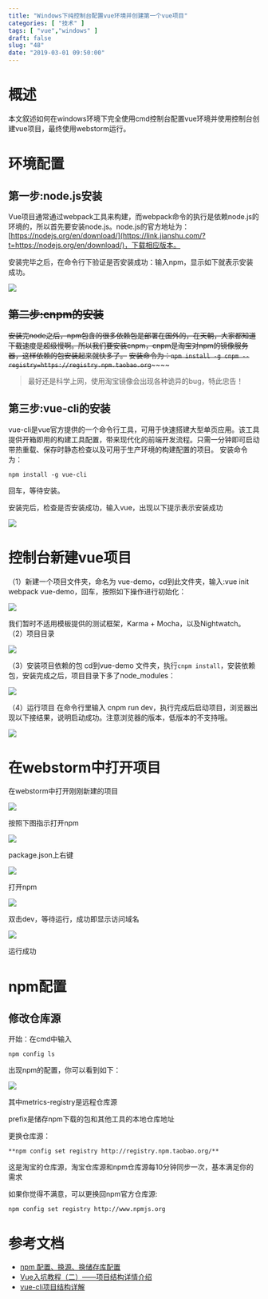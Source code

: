```yaml
---
title: "Windows下纯控制台配置vue环境并创建第一个vue项目"
categories: [ "技术" ]
tags: [ "vue","windows" ]
draft: false
slug: "48"
date: "2019-03-01 09:50:00"
---
```



# 概述

本文叙述如何在windows环境下完全使用cmd控制台配置vue环境并使用控制台创建vue项目，最终使用webstorm运行。

# 环境配置

## 第一步:node.js安装

Vue项目通常通过webpack工具来构建，而webpack命令的执行是依赖node.js的环境的，所以首先要安装node.js。node.js的官方地址为：[https://nodejs.org/en/download/](https://link.jianshu.com/?t=https://nodejs.org/en/download/)，下载相应版本。

安装完毕之后，在命令行下验证是否安装成功：输入npm，显示如下就表示安装成功。

![](http://pnabaentf.bkt.clouddn.com//20190301094005.png)

## ~~第二步:cnpm的安装~~

~~安装完node之后，npm包含的很多依赖包是部署在国外的，在天朝，大家都知道下载速度是超级慢啊。所以我们要安装cnpm，cnpm是淘宝对npm的镜像服务器，这样依赖的包安装起来就快多了。~~
 ~~安装命令为：``npm install -g cnpm --registry=https://registry.npm.taobao.org``~~~~~~

> 最好还是科学上网，使用淘宝镜像会出现各种诡异的bug，特此忠告！

## 第三步:vue-cli的安装

vue-cli是vue官方提供的一个命令行工具，可用于快速搭建大型单页应用。该工具提供开箱即用的构建工具配置，带来现代化的前端开发流程。只需一分钟即可启动带热重载、保存时静态检查以及可用于生产环境的构建配置的项目。
 安装命令为：

`npm install -g vue-cli`

回车，等待安装。

安装完后，检查是否安装成功，输入vue，出现以下提示表示安装成功

![](http://pnabaentf.bkt.clouddn.com//20190301094223.png)

# 控制台新建vue项目

（1）新建一个项目文件夹，命名为 vue-demo，cd到此文件夹，输入:vue init webpack vue-demo，回车，按照如下操作进行初始化：

![](http://pnabaentf.bkt.clouddn.com//20190301094319.png)

我们暂时不适用模板提供的测试框架，Karma + Mocha，以及Nightwatch。
（2）项目目录

![](http://pnabaentf.bkt.clouddn.com//20190301094332.png)

（3）安装项目依赖的包
cd到vue-demo 文件夹，执行`cnpm install`，安装依赖包，安装完成之后，项目目录下多了node_modules：

![](http://pnabaentf.bkt.clouddn.com//20190301094352.png)

（4）运行项目
在命令行里输入 cnpm run dev，执行完成后启动项目，浏览器出现以下接结果，说明启动成功。注意浏览器的版本，低版本的不支持哦。

![](http://pnabaentf.bkt.clouddn.com//20190301094416.png)

# 在webstorm中打开项目

在webstorm中打开刚刚新建的项目

![](http://pnabaentf.bkt.clouddn.com//20190301094504.png)

按照下图指示打开npm

![](http://pnabaentf.bkt.clouddn.com//20190301094816.png)

package.json上右键

![](http://pnabaentf.bkt.clouddn.com//1551404928618.png)

打开npm

![](http://pnabaentf.bkt.clouddn.com//20190301094926.png)

双击dev，等待运行，成功即显示访问域名

![](http://pnabaentf.bkt.clouddn.com//20190301095001.png)

运行成功

# npm配置

## 修改仓库源

 开始：在cmd中输入 

``npm config ls``

出现npm的配置，你可以看到如下：

![](http://pnabaentf.bkt.clouddn.com//20190304110214.png)

其中metrics-registry是远程仓库源

prefix是储存npm下载的包和其他工具的本地仓库地址

 更换仓库源：

`**npm config set registry http://registry.npm.taobao.org/**`

这是淘宝的仓库源，淘宝仓库源和npm仓库源每10分钟同步一次，基本满足你的需求

 如果你觉得不满意，可以更换回npm官方仓库源:

`npm config set registry http://www.npmjs.org`


# 参考文档

* [npm 配置、换源、换储存库配置](https://blog.csdn.net/smalCat/article/details/79505441)
* [Vue入坑教程（二）——项目结构详情介绍](https://www.cnblogs.com/real-me/p/9198870.html)
* [vue-cli项目结构详解](https://blog.csdn.net/tanzhenyan/article/details/78871610)